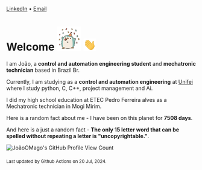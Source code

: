 [LinkedIn](https://www.linkedin.com/in/joão-pedro-gozzoli-b95641301/) &bull;
[Email](joaopedrogozzoli@gmail.com)

# Welcome <img src="happy.gif" height="64px" /> <img src="wave.gif" height="32px" />

I am João, a  **control and automation engineering student** and **mechatronic technician** based in Brazil Br.

Currently, I am studying as a **control and automation engineering** at [Unifei](https://unifei.edu.br) where I study python, C, C++, project management and Ai.

I did my high school education at ETEC Pedro Ferreira alves as a Mechatronic technician in Mogi Mirim.

Here is a random fact about me - I have been on this planet for **7508 days**.

And here is a just a random fact -  **The only 15 letter word that can be spelled without repeating a letter is "uncopyrightable."**.

![JoãoOMago's GitHub Profile View Count](https://komarev.com/ghpvc/?username=JoaoOMago)

<sub>Last updated by Github Actions on 20 Jul, 2024.</sub>
